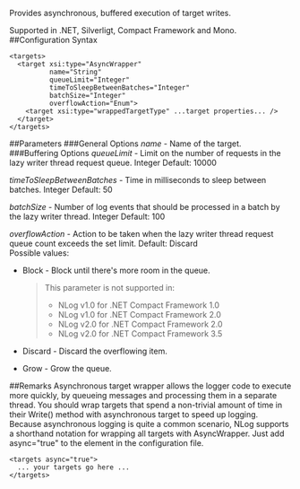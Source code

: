 Provides asynchronous, buffered execution of target writes. 

Supported in .NET, Silverligt, Compact Framework and Mono.
##Configuration Syntax
```
<targets>
  <target xsi:type="AsyncWrapper"
          name="String"
          queueLimit="Integer"
          timeToSleepBetweenBatches="Integer"
          batchSize="Integer"
          overflowAction="Enum">
    <target xsi:type="wrappedTargetType" ...target properties... />
  </target>
</targets>
```
##Parameters
###General Options
_name_ - Name of the target.
###Buffering Options
_queueLimit_ - Limit on the number of requests in the lazy writer thread request queue. Integer Default: 10000

_timeToSleepBetweenBatches_ - Time in milliseconds to sleep between batches. Integer Default: 50

_batchSize_ - Number of log events that should be processed in a batch by the lazy writer thread. Integer Default: 100

_overflowAction_ - Action to be taken when the lazy writer thread request queue count exceeds the set limit. Default: Discard  
Possible values:  
 * Block - Block until there's more room in the queue.  

   > This parameter is not supported in:  
   > * NLog v1.0 for .NET Compact Framework 1.0
   > * NLog v1.0 for .NET Compact Framework 2.0
   > * NLog v2.0 for .NET Compact Framework 2.0
   > * NLog v2.0 for .NET Compact Framework 3.5

 * Discard - Discard the overflowing item.
 * Grow - Grow the queue.

##Remarks
Asynchronous target wrapper allows the logger code to execute more quickly, by queueing messages and processing them in a separate thread. You should wrap targets that spend a non-trivial amount of time in their Write() method with asynchronous target to speed up logging. Because asynchronous logging is quite a common scenario, NLog supports a shorthand notation for wrapping all targets with AsyncWrapper. Just add async="true" to the <targets/> element in the configuration file.
```
<targets async="true"> 
  ... your targets go here ...
</targets>